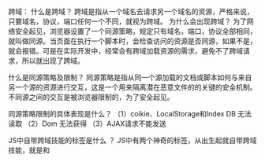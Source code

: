 跨域：
什么是跨域？
  跨域是指从一个域名去请求另一个域名的资源，严格来说，只要域名，协议，端口任何一个不同，就视为跨域。
为什么会出现跨域？
  为了网络安全起见，浏览器设置了一个同源策略，规定只有域名，端口，协议全部相同，就叫做同源。当页面在执行一个脚本时，会检查访问的资源是否同源，如果不是，就会报错。可是在实际开发中，经常会有跨域加载资源的需求，避免不了跨域请求，所以就出现了跨域。

什么是同源策略及限制？
  同源策略是指从同一个源加载的文档或脚本如何与来自另一个源的资源进行交互，这是一个用来隔离潜在恶意文件的的关键的安全机制。不同源之间的交互是被浏览器限制的，为了安全起见。

同源策略限制的具体表现是什么？
（1）coikie、LocalStorage和Index DB 无法读取
（2）Dom 无法获得
（3）AJAX请求不能发送

JS中自带跨域技能的标签是什么 ？
  JS中有两个神奇的标签，从出生起就自带跨域技能，就是<img/>和<script><script/>这两个标签。
  说起能跨域的标签，就要提一提常用的跨域方法。

常用的跨域方法是什么？
  1、JSONP -- 原理就是利用了script标签，在标签外套了一层壳，利用标签特性达到跨域加载资源的效果。
  JSONP由两部分组成，回调函数和数据
  优点：
  （1）兼容性好，在多古老的浏览器都能运行。
  （2）能直接访问响应文本，支持在浏览器与服务器之间双向通信。
  缺点：
  （1）只支持GET请求，不支持POST请求；
  （2）不够安全。因为JSONP是从其他域中加载代码执行，如果其他域不安全，可能会在响应中带有恶意代码。
  （3）不容易确认请求是否失败。
  2、CORS -- 跨站资源共享，它是跨域的官方解决方案，升级版的JSONP。原理是使用自定义的HTTP头部让浏览器与服务器进行沟通，从而决定请求或响应是应该成功还是失败。请求和响应都不包含cookie信息。
   CORS需要浏览器和后院同时支持，浏览器会自动进行CORS通信，实现CORS通信的关键是后端，只要后端实现了CORS，就实现了跨域，服务端设置Access-Control-Allow-Origin 就可以开启CORS，该属性表示哪些域名可以访问资源，如果设置通配符则表示所有网站都可以访问资源。
  3、webSockets -- 不受同源策略影响。原理是因为它不使用HTTP协议，而使用一种自定义的协议，专门为快速传输小数据设计。
  4、Nginx -- 代理跨域。反向代理跨域。
